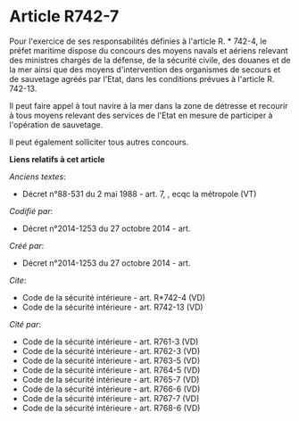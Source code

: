 # Article R742-7

Pour l'exercice de ses responsabilités définies à l'article R. * 742-4, le préfet maritime dispose du concours des moyens
navals et aériens relevant des ministres chargés de la défense, de la sécurité civile, des douanes et de la mer ainsi que des
moyens d'intervention des organismes de secours et de sauvetage agréés par l'Etat, dans les conditions prévues à l'article R.
742-13. 

Il peut faire appel à tout navire à la mer dans la zone de détresse et recourir à tous moyens relevant des services de l'Etat
en mesure de participer à l'opération de sauvetage. 

Il peut également solliciter tous autres concours.

**Liens relatifs à cet article**

_Anciens textes_:

  - Décret n°88-531 du 2 mai 1988 - art. 7, , ecqc la métropole (VT)

_Codifié par_:

  - Décret n°2014-1253 du 27 octobre 2014 - art.

_Créé par_:

  - Décret n°2014-1253 du 27 octobre 2014 - art.

_Cite_:

  - Code de la sécurité intérieure - art. R*742-4  (VD)
  - Code de la sécurité intérieure - art. R742-13 (VD)

_Cité par_:

  - Code de la sécurité intérieure - art. R761-3 (VD)
  - Code de la sécurité intérieure - art. R762-3 (VD)
  - Code de la sécurité intérieure - art. R763-5 (VD)
  - Code de la sécurité intérieure - art. R764-5 (VD)
  - Code de la sécurité intérieure - art. R765-7 (VD)
  - Code de la sécurité intérieure - art. R766-6 (VD)
  - Code de la sécurité intérieure - art. R767-7 (VD)
  - Code de la sécurité intérieure - art. R768-6 (VD)
